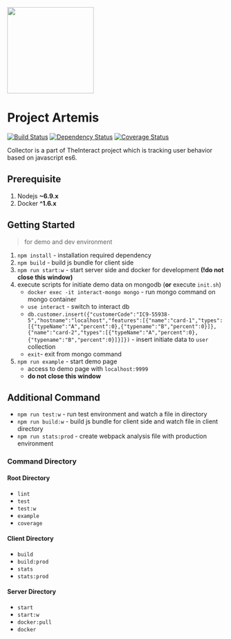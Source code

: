 <img src="http://img12.deviantart.net/fb21/i/2010/336/a/d/artemis_bas_relief_lineart_by_nightowl70-d342q0q.jpg" width="200">

# Project Artemis

[![Build Status](https://travis-ci.org/TheInteract/Artemis.svg?branch=master)](https://travis-ci.org/TheInteract/Artemis)
[![Dependency Status](https://gemnasium.com/badges/github.com/TheInteract/collector.svg)](https://gemnasium.com/github.com/TheInteract/collector)
[![Coverage Status](https://coveralls.io/repos/github/TheInteract/collector/badge.svg)](https://coveralls.io/github/TheInteract/collector)

Collector is a part of TheInteract project which is tracking user behavior based on javascript es6.

## Prerequisite
1. Nodejs __~6.9.x__
2. Docker __^1.6.x__

## Getting Started 
> for demo and dev environment

1. `npm install` - installation required dependency
2. `npm build` - build js bundle for client side
3. `npm run start:w` - start server side and docker for development __(!do not close this window)__
4. execute scripts for initiate demo data on mongodb (__or__ execute `init.sh`)
    - `docker exec -it interact-mongo mongo` - run mongo command on mongo container
    - `use interact` - switch to interact db
    - `db.customer.insert({"customerCode":"IC9-55938-5","hostname":"localhost","features":[{"name":"card-1","types":[{"typeName":"A","percent":0},{"typename":"B","percent":0}]},{"name":"card-2","types":[{"typeName":"A","percent":0},{"typename":"B","percent":0}]}]})` - insert initiate data to `user` collection
    - `exit`- exit from mongo command
5. `npm run example` - start demo page 
    - access to demo page with `localhost:9999`
    - __do not close this window__
    
## Additional Command
- `npm run test:w` - run test environment and watch a file in directory
- `npm run build:w` - build js bundle for client side and watch file in client directory
- `npm run stats:prod` - create webpack analysis file with production environment

### Command Directory
#### Root Directory
- `lint`
- `test`
- `test:w`
- `example`
- `coverage`

#### Client Directory
- `build`
- `build:prod`
- `stats`
- `stats:prod`

#### Server Directory
- `start`
- `start:w`
- `docker:pull`
- `docker`